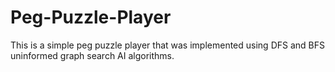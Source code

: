 # Peg-Puzzle-Player
This is a simple peg puzzle player that was implemented using DFS and BFS uninformed graph search AI algorithms.
